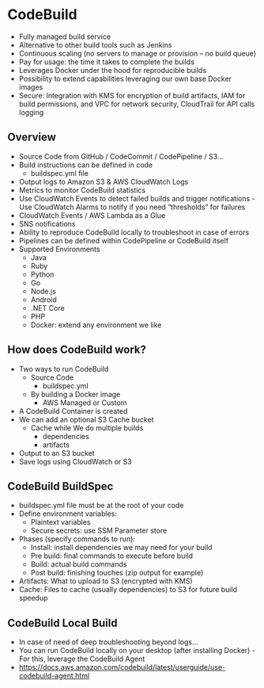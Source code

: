 # CodeBuild

- Fully managed build service
- Alternative to other build tools such as Jenkins
- Continuous scaling (no servers to manage or provision – no build queue)
- Pay for usage: the time it takes to complete the builds
- Leverages Docker under the hood for reproducible builds
- Possibility to extend capabilities leveraging our own base Docker images
- Secure: Integration with KMS for encryption of build artifacts, IAM for build permissions, and VPC for network security, CloudTrail for API calls logging

## Overview

- Source Code from GitHub / CodeCommit / CodePipeline / S3...
- Build instructions can be defined in code
    - buildspec.yml file
- Output logs to Amazon S3 & AWS CloudWatch Logs
- Metrics to monitor CodeBuild statistics
- Use CloudWatch Events to detect failed builds and trigger notifications - Use CloudWatch Alarms to notify if you need “thresholds” for failures
- CloudWatch Events / AWS Lambda as a Glue
- SNS notifications
- Ability to reproduce CodeBuild locally to troubleshoot in case of errors
- Pipelines can be defined within CodePipeline or CodeBuild itself
- Supported Environments
    - Java
    - Ruby
    - Python
    - Go
    - Node.js
    - Android
    - .NET Core
    - PHP
    - Docker: extend any environment we like

## How does CodeBuild work?

- Two ways to run CodeBuild
    - Source Code
        - buildspec.yml
    - By building a Docker image
        - AWS Managed or Custom
- A CodeBuild Container is created
- We can add an optional S3 Cache bucket
    - Cache while We do multiple builds 
        - dependencies
        - artifacts
- Output to an S3 bucket
- Save logs using CloudWatch or S3

## CodeBuild BuildSpec

- buildspec.yml file must be at the root of your code
- Define environment variables:
    - Plaintext variables
    - Secure secrets: use SSM Parameter store
- Phases (specify commands to run):
    - Install: install dependencies we may need for your build
    - Pre build: final commands to execute before build
    - Build: actual build commands
    - Post build: finishing touches (zip output for example)
- Artifacts: What to upload to S3 (encrypted with KMS)
- Cache: Files to cache (usually dependencies) to S3 for future build speedup

## CodeBuild Local Build

- In case of need of deep troubleshooting beyond logs...
- You can run CodeBuild locally on your desktop (after installing Docker) - For this, leverage the CodeBuild Agent
- https://docs.aws.amazon.com/codebuild/latest/userguide/use-codebuild-agent.html